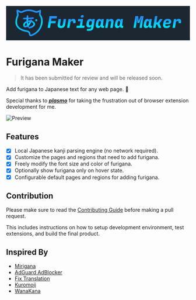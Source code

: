<div align="center">
    <img src="./assets/icons/DemoLogo.svg">
</div>

# Furigana Maker

> It has been submitted for review and will be released soon.

Add furigana to Japanese text for any web page. 🤔

Special thanks to **_[plasmo](https://github.com/PlasmoHQ/plasmo)_** for taking the frustration out of browser extension development for me.

![Preview](https://s2.loli.net/2023/11/01/cjFbz9PyIChrv5S.webp)

## Features

- [x] Local Japanese kanji parsing engine (no network required).
- [x] Customize the pages and regions that need to add furigana.
- [x] Freely modify the font size and color of furigana.
- [x] Optionally show furigana only on hover state.
- [x] Configurable default pages and regions for adding furigana.

## Contribution

Please make sure to read the [Contributing Guide](./.github/CONTRIBUTING.md) before making a pull request.

This includes instructions on how to setup development environment, test extensions, and build the final product.

## Inspired By

- [Mirigana](https://chrome.google.com/webstore/detail/mirigana/hbekfodhcnfpkmoeaijgbamedofonjib)
- [AdGuard AdBlocker](https://chrome.google.com/webstore/detail/adguard-adblocker/bgnkhhnnamicmpeenaelnjfhikgbkllg)
- [Fix Translation](https://chrome.google.com/webstore/detail/fix-translation/nefkkabmejdacaifhjoinegmoggdbgee)
- [Kuromoji](https://github.com/sglkc/kuromoji.js)
- [WanaKana](https://github.com/WaniKani/WanaKana)
